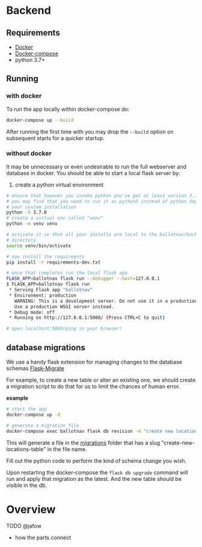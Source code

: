 # Backend

## Requirements
- [Docker](https://www.docker.com)
- [Docker-compose](https://docs.docker.com/compose/install/)
- python 3.7+

## Running
### with docker
To run the  app locally within docker-compose do:


```bash
docker-compose up --build
```

After running the first time with you may drop the `--build` option on
subsequent starts for a quicker startup.

### without docker
It may be unnecessary or even undesirable to run the full webserver and database
in docker. You should be able to start a local flask server by:

1. create a python virtual environment
```bash
# ensure that however you invoke python you've got at least version 3.7
# you may find that you need to run it as python3 instead of python depending on
# your system installation
python -V 3.7.0
# create a virtual env called "venv"
python -m venv venv

# activate it so that all your installs are local to the ballotnav/backend
# directory
source venv/bin/activate

# now install the requireents
pip install -r requirements-dev.txt

# once that completes run the local flask app
FLASK_APP=ballotnav flask run --debugger --host=127.0.0.1
$ FLASK_APP=ballotnav flask run
 * Serving Flask app "ballotnav"
 * Environment: production
   WARNING: This is a development server. Do not use it in a production deployment.
   Use a production WSGI server instead.
 * Debug mode: off
 * Running on http://127.0.0.1:5000/ (Press CTRL+C to quit)

# open localhost:5000/ping in your browser!
```

## database migrations
We use a handy flask extension for managing changes to the database schemas
[Flask-Migrate](https://flask-migrate.readthedocs.io/en/latest/#api-reference)

For example, to create a new table or alter an existing one, we should create a
migration script to do that for us to limit the chances of human error.

**example**
```bash
# start the app
docker-compose up -d

# generate a migration file
docker-compose exec ballotnav flask db revision -m "create new locations table"
```

This will generate a file in the [migrations](./ballotnav/migrations) folder
that has a slug "create-new-locations-table" in the file name.

Fill out the python code to perform the kind of schema change you wish.

Upon restarting the docker-compose the `flask db upgrade` command will run and
apply that migration as the latest. And the new table should be visible in the
db.


# Overview
TODO @jafow
- how the parts connect
